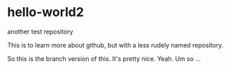 # hello-world2
another test repository

This is to learn more about github, but with a less rudely named repository.

So this is the branch version of this.  It's pretty nice. Yeah. Um so ...
